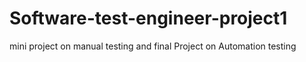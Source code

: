 # Software-test-engineer-project1
mini project on manual testing and
final Project on Automation testing
